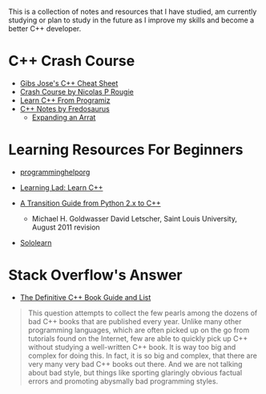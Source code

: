 This is a collection of notes and resources that I have studied, am currently studying
or plan to study in the future as I improve my skills and become a better C++ developer.

# C++ Crash Course 
- [Gibs Jose's C++ Cheat Sheet](https://github.com/gibsjose/cpp-cheat-sheet)
- [Crash Course by Nicolas P Rougie](https://www.labri.fr/perso/nrougier/teaching/c++-crash-course/index.html)
- [Learn C++ From Programiz](https://www.programiz.com/cpp-programming/return-reference)
- [C++ Notes by Fredosaurus](http://www.fredosaurus.com/notes-cpp/index.html)
  - [Expanding an Arrat](http://www.fredosaurus.com/notes-cpp/newdelete/55dynexample.html)
  
# Learning Resources For Beginners

- [programminghelporg](https://www.youtube.com/watch?v=xfgcEjCd9as&list=PL318A5EB91569E29A)
- [Learning Lad: Learn C++](https://www.youtube.com/playlist?list=PLfVsf4Bjg79Cu5MYkyJ-u4SyQmMhFeC1C)

- [A Transition Guide from Python 2.x to C++](https://github.com/mithi/cpp-resources/blob/master/python2cpp.pdf)
  - Michael H. Goldwasser David Letscher, Saint Louis University, August 2011 revision

- [Sololearn](https://www.sololearn.com/Play/CPlusPlus)

# Stack Overflow's Answer
- [The Definitive C++ Book Guide and List](https://stackoverflow.com/questions/388242/the-definitive-c-book-guide-and-list)
> This question attempts to collect the few pearls among the dozens of bad C++ books that are published every year. Unlike many other programming languages, which are often picked up on the go from tutorials found on the Internet, few are able to quickly pick up C++ without studying a well-written C++ book. It is way too big and complex for doing this. In fact, it is so big and complex, that there are very many very bad C++ books out there. And we are not talking about bad style, but things like sporting glaringly obvious factual errors and promoting abysmally bad programming styles.


